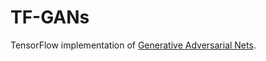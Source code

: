 # TF-GANs

TensorFlow implementation of  [Generative Adversarial Nets](http://arxiv.org/pdf/1406.2661v1.pdf).
